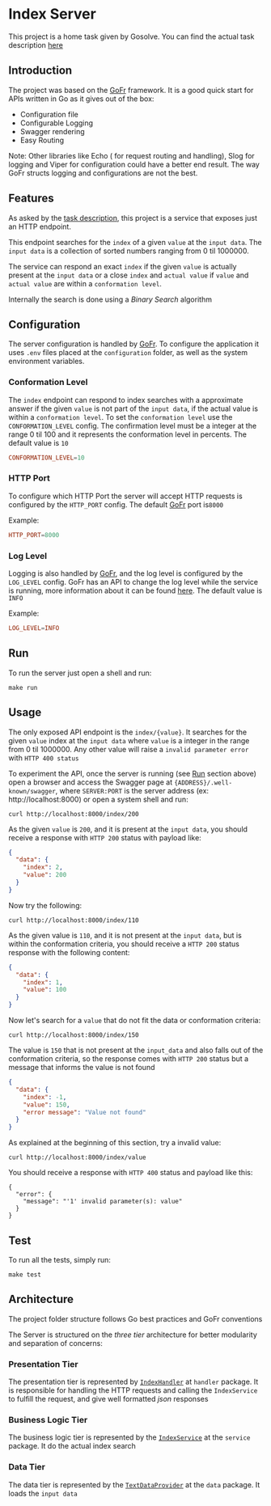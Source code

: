# Index Server

This project is a home task given by Gosolve. You can find the actual task description [here](recruitment_task.md)

## Introduction

The project was based on the [GoFr](gofr.dev) framework. It is a good quick start for APIs written in Go as it gives out of the box:
- Configuration file
- Configurable Logging
- Swagger rendering
- Easy Routing

Note: Other libraries like Echo ( for request routing and handling), Slog for logging and Viper for configuration could have a better end result. The way GoFr structs logging and configurations are not the best.

## Features

As asked by the [task description](recruitment_task.md), this project is a service that exposes just an HTTP endpoint.

This endpoint searches for the `index` of a given `value` at the `input data`. The `input data` is a collection of sorted numbers ranging from 0 til 1000000.

The service can respond an exact `index` if the given `value` is actually present at the `input data` or a close `index` and `actual value` if `value` and `actual value` are within a `conformation level`.

Internally the search is done using a *Binary Search* algorithm

## Configuration

The server configuration is handled by [GoFr](gofr.dev). To configure the application it uses `.env` files placed at the `configuration` folder, as well as the system environment variables.

### Conformation Level

The `index` endpoint can respond to index searches with a approximate answer if the given `value` is not part of the `input data`, if the actual value is within a `conformation level`. To set the `conformation level` use the `CONFORMATION_LEVEL` config. The confirmation level must be a integer at the range 0 til 100 and it represents the conformation level in percents. The default value is `10`

```conf
CONFORMATION_LEVEL=10
```

### HTTP Port

To configure which HTTP Port the server will accept HTTP requests is configured by the `HTTP_PORT` config. The default [GoFr](gofr.dev) port is`8000`

Example:
```conf
HTTP_PORT=8000
```

### Log Level

Logging is also handled by [GoFr](gofr.dev), and the log level is configured by the `LOG_LEVEL` config. GoFr has an API to change the log level while the service is running, more information about it can be found [here](https://gofr.dev/docs/advanced-guide/remote-log-level-change). The default value is `INFO`

Example:
```conf
LOG_LEVEL=INFO
```
## Run

To run the server just open a shell and run:

```shell
make run
```

## Usage

The only exposed API endpoint is the `index/{value}`. It searches for the given `value` index at the `input data` where `value` is a integer in the range from 0 til 1000000. Any other value will raise a `invalid parameter error` with `HTTP 400 status`

To experiment the API, once the server is running (see [Run](#run) section above) open a browser and access the Swagger page at `{ADDRESS}/.well-known/swagger`, where `SERVER:PORT` is the server address (ex: http://localhost:8000) or open a
system shell and run:

```shell
curl http://localhost:8000/index/200
```
As the given `value` is `200`, and it is present at the `input data`, you should receive a response with `HTTP 200` status with payload like:
```json
{
  "data": {
    "index": 2,
    "value": 200
  }
}
```

Now try the following:

```shell
curl http://localhost:8000/index/110
```
As the given value is `110`, and it is not present at the `input data`, but is within the conformation criteria, you should receive a `HTTP 200` status response with the following content:
```json
{
  "data": {
    "index": 1,
    "value": 100
  }
}
```

Now let's search for a `value` that do not fit the data or conformation criteria:
```shell
curl http://localhost:8000/index/150
```
The value is `150` that is not present at the `input_data` and also falls out of the conformation criteria, so the response comes with `HTTP 200` status  but a message that informs the value is not found

```json
{
  "data": {
    "index": -1,
    "value": 150,
    "error message": "Value not found"
  }
}
```

As explained at the beginning of this section, try a invalid value:
```shell
curl http://localhost:8000/index/value
```

You should receive a response with `HTTP 400` status and payload like this:
```
{
  "error": {
    "message": "'1' invalid parameter(s): value"
  }
}
```

## Test

To run all the tests, simply run:

```shell
make test
```

## Architecture

The project folder structure follows Go best practices and GoFr conventions

The Server is structured on the *three tier* architecture for better modularity and separation of concerns:

### Presentation Tier

The presentation tier is represented by [`IndexHandler`](internal/handler/index.go) at `handler` package. It is responsible for handling the HTTP requests and calling the `IndexService` to fulfill the request, and give well formatted *json* responses

### Business Logic Tier

The business logic tier is represented by the [`IndexService`](internal/service/index.go) at the `service` package. It do the actual index search


### Data Tier

The data tier is represented by the [`TextDataProvider`](internal/data/provider.go) at the `data` package. It loads the `input data`